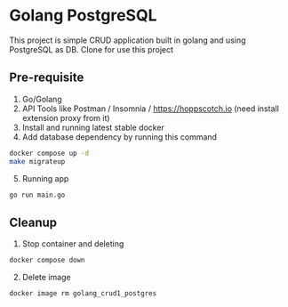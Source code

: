 # Golang PostgreSQL

This project is simple CRUD application built in golang and using PostgreSQL as DB. Clone for use this project

## Pre-requisite
1. Go/Golang
2. API Tools like Postman / Insomnia / https://hoppscotch.io (need install extension proxy from it)
3. Install and running latest stable docker
4. Add database dependency by running this command
```bash
docker compose up -d
make migrateup
```
5. Running app
```bash
go run main.go
```


## Cleanup
1. Stop container and deleting
```bash
docker compose down
```
2. Delete image
```bash
docker image rm golang_crud1_postgres
```
